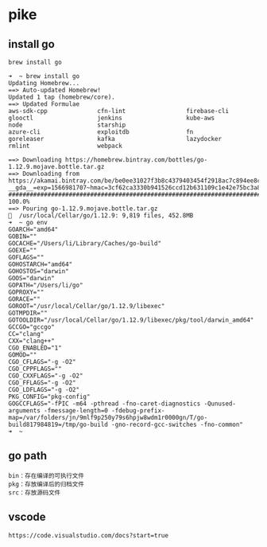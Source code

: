 # pike

## install go

```brew install go```

```
➜  ~ brew install go
Updating Homebrew...
==> Auto-updated Homebrew!
Updated 1 tap (homebrew/core).
==> Updated Formulae
aws-sdk-cpp              cfn-lint                 firebase-cli             glooctl                  jenkins                  kube-aws                 node                     starship
azure-cli                exploitdb                fn                       goreleaser               kafka                    lazydocker               rmlint                   webpack

==> Downloading https://homebrew.bintray.com/bottles/go-1.12.9.mojave.bottle.tar.gz
==> Downloading from https://akamai.bintray.com/be/be0ee31027f3b8c4379403454f2918ac7c894ee8c9796b989c8b84d0edce2bcd?__gda__=exp=1566981707~hmac=3cf62ca3330b941526ccd12b631109c1e42e75bc3a82315fdbc7be0c2235
######################################################################## 100.0%
==> Pouring go-1.12.9.mojave.bottle.tar.gz
🍺  /usr/local/Cellar/go/1.12.9: 9,819 files, 452.8MB
➜  ~ go env
GOARCH="amd64"
GOBIN=""
GOCACHE="/Users/li/Library/Caches/go-build"
GOEXE=""
GOFLAGS=""
GOHOSTARCH="amd64"
GOHOSTOS="darwin"
GOOS="darwin"
GOPATH="/Users/li/go"
GOPROXY=""
GORACE=""
GOROOT="/usr/local/Cellar/go/1.12.9/libexec"
GOTMPDIR=""
GOTOOLDIR="/usr/local/Cellar/go/1.12.9/libexec/pkg/tool/darwin_amd64"
GCCGO="gccgo"
CC="clang"
CXX="clang++"
CGO_ENABLED="1"
GOMOD=""
CGO_CFLAGS="-g -O2"
CGO_CPPFLAGS=""
CGO_CXXFLAGS="-g -O2"
CGO_FFLAGS="-g -O2"
CGO_LDFLAGS="-g -O2"
PKG_CONFIG="pkg-config"
GOGCCFLAGS="-fPIC -m64 -pthread -fno-caret-diagnostics -Qunused-arguments -fmessage-length=0 -fdebug-prefix-map=/var/folders/jn/9mlf9p250y79s6hpjw8wdm1r0000gn/T/go-build817984819=/tmp/go-build -gno-record-gcc-switches -fno-common"
➜  ~
```


## go path
```
bin：存在编译的可执行文件
pkg：存放编译后的归档文件
src：存放源码文件
```


## vscode 
```https://code.visualstudio.com/docs?start=true```
